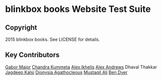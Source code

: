 # blinkbox books Website Test Suite

## Copyright
2015 blinkbox books. See LICENSE for details.

## Key Contributors
[Gabor Major](https://github.com/goobemaster)
[Chandra Kummeta](https://github.com/ckummeta)
[Alex Ikhelis](https://github.com/aikhelis)
[Alex Andrews](https://github.com/conatus)
Dhaval Thakkar
[Jagdeep Kalsi](https://github.com/jkalsi)
[Dionysia Agathocleous](https://github.com/dionysiaA)
[Mustaqil Ali](https://github.com/muz)
[Ben Dyer](https://github.com/bdyer)

